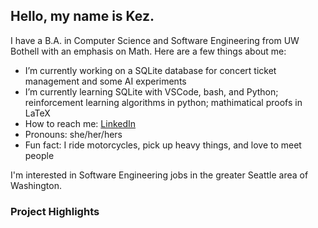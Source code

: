 ## Hello, my name is Kez.
I have a B.A. in Computer Science and Software Engineering from UW Bothell with an emphasis on Math. Here are a few things about me:
-  I’m currently working on a SQLite database for concert ticket management and some AI experiments
-  I’m currently learning SQLite with VSCode, bash, and Python; reinforcement learning algorithms in python; mathimatical proofs in LaTeX
-  How to reach me: [LinkedIn](www.linkedin.com/in/keziahmay/)
-  Pronouns: she/her/hers
-  Fun fact: I ride motorcycles, pick up heavy things, and love to meet people

I'm interested in Software Engineering jobs in the greater Seattle area of Washington. 

### Project Highlights
